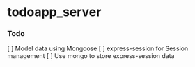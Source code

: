 # todoapp_server


### Todo
[ ] Model data using Mongoose
[ ] express-session for Session management
[ ] Use mongo to store express-session data